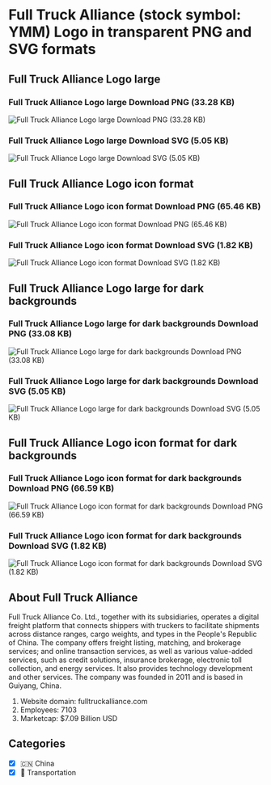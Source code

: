 # Full Truck Alliance (stock symbol: YMM) Logo in transparent PNG and SVG formats

## Full Truck Alliance Logo large

### Full Truck Alliance Logo large Download PNG (33.28 KB)

![Full Truck Alliance Logo large Download PNG (33.28 KB)](/img/orig/YMM_BIG-915dd3b2.png)

### Full Truck Alliance Logo large Download SVG (5.05 KB)

![Full Truck Alliance Logo large Download SVG (5.05 KB)](/img/orig/YMM_BIG-5a61819e.svg)

## Full Truck Alliance Logo icon format

### Full Truck Alliance Logo icon format Download PNG (65.46 KB)

![Full Truck Alliance Logo icon format Download PNG (65.46 KB)](/img/orig/YMM-2dad7a15.png)

### Full Truck Alliance Logo icon format Download SVG (1.82 KB)

![Full Truck Alliance Logo icon format Download SVG (1.82 KB)](/img/orig/YMM-3505bc42.svg)

## Full Truck Alliance Logo large for dark backgrounds

### Full Truck Alliance Logo large for dark backgrounds Download PNG (33.08 KB)

![Full Truck Alliance Logo large for dark backgrounds Download PNG (33.08 KB)](/img/orig/YMM_BIG.D-a58ee328.png)

### Full Truck Alliance Logo large for dark backgrounds Download SVG (5.05 KB)

![Full Truck Alliance Logo large for dark backgrounds Download SVG (5.05 KB)](/img/orig/YMM_BIG.D-c1aca495.svg)

## Full Truck Alliance Logo icon format for dark backgrounds

### Full Truck Alliance Logo icon format for dark backgrounds Download PNG (66.59 KB)

![Full Truck Alliance Logo icon format for dark backgrounds Download PNG (66.59 KB)](/img/orig/YMM.D-f44c8bb5.png)

### Full Truck Alliance Logo icon format for dark backgrounds Download SVG (1.82 KB)

![Full Truck Alliance Logo icon format for dark backgrounds Download SVG (1.82 KB)](/img/orig/YMM.D-682bbebd.svg)

## About Full Truck Alliance

Full Truck Alliance Co. Ltd., together with its subsidiaries, operates a digital freight platform that connects shippers with truckers to facilitate shipments across distance ranges, cargo weights, and types in the People's Republic of China. The company offers freight listing, matching, and brokerage services; and online transaction services, as well as various value-added services, such as credit solutions, insurance brokerage, electronic toll collection, and energy services. It also provides technology development and other services. The company was founded in 2011 and is based in Guiyang, China.

1. Website domain: fulltruckalliance.com
2. Employees: 7103
3. Marketcap: $7.09 Billion USD


## Categories
- [x] 🇨🇳 China
- [x] 🚚 Transportation
